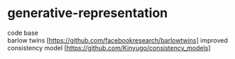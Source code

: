 # generative-representation

code base  
barlow twins [https://github.com/facebookresearch/barlowtwins] 
improved consistency model [https://github.com/Kinyugo/consistency_models]